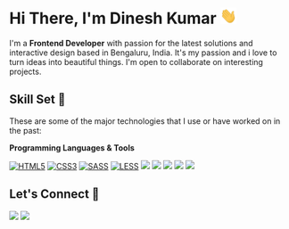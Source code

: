 
<h1>Hi There, I'm Dinesh Kumar <img  src="https://raw.githubusercontent.com/ABSphreak/ABSphreak/master/gifs/Hi.gif" width="30px"></h1>

I'm a **Frontend Developer** with passion for the latest solutions and interactive design based in Bengaluru, India. It's my passion and i love to turn ideas into beautiful things. I'm open to collaborate on interesting projects.

## Skill Set :muscle:

These are some of the major technologies that I use or have worked on in the past:

**Programming Languages & Tools**

<a href="#"><img src="https://cdn0.iconfinder.com/data/icons/long-shadow-web-icons/512/html-512.png" width="80" alt="HTML5"></a>
<a href="#"><img src="https://cdn0.iconfinder.com/data/icons/long-shadow-web-icons/512/css-512.png" width="80" alt="CSS3"></a>
<a href="#"><img src="https://cdn0.iconfinder.com/data/icons/long-shadow-web-icons/512/sass-512.png" width="80" alt="SASS"></a>
<a href="#"><img src="https://cdn0.iconfinder.com/data/icons/long-shadow-web-icons/512/less-512.png" width="80" alt="LESS"></a>
<a href="#"><img src="https://cdn0.iconfinder.com/data/icons/long-shadow-web-icons/512/boostrap-512.png" width="80"></a>
<a href="#"><img src="https://cdn1.iconfinder.com/data/icons/programing-development-8/24/java_script_logo-512.png" width="80"></a>
<a href="#"><img src="https://cdn0.iconfinder.com/data/icons/logos-brands-in-colors/128/react-512.png" width="80"></a>
<a href="#"><img src="https://cdn4.iconfinder.com/data/icons/logos-and-brands/512/367_Vuejs_logo-512.png" width="80"></a>
<a href="#"><img src="https://cdn0.iconfinder.com/data/icons/long-shadow-web-icons/512/jquery-512.png" width="80"></a>



## Let's Connect :handshake:

<a href="https://www.dineshkumar.io/"><img src="https://cdn3.iconfinder.com/data/icons/scenarium-vol-19/128/019_003_world_web_network_www-512.png" width="80"></a>
<a href="https://www.linkedin.com/in/dineshk8/"><img src="https://cdn2.iconfinder.com/data/icons/social-media-2285/512/1_Linkedin_unofficial_colored_svg-128.png" width="80"></a>


